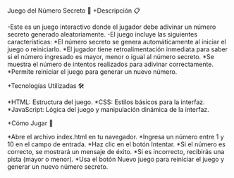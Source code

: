 Juego del Número Secreto 🎯
+Descripción 📋

-Este es un juego interactivo donde el jugador debe adivinar un número secreto generado aleatoriamente. 
-El juego incluye las siguientes características:
  *El número secreto se genera automáticamente al iniciar el juego o reiniciarlo.
  *El jugador tiene retroalimentación inmediata para saber si el número ingresado es mayor, menor o igual al número secreto.
  *Se muestra el número de intentos realizados para adivinar correctamente.
  *Permite reiniciar el juego para generar un nuevo número.

+Tecnologías Utilizadas 🛠️

  *HTML: Estructura del juego.
  *CSS: Estilos básicos para la interfaz.
  *JavaScript: Lógica del juego y manipulación dinámica de la interfaz.

+Cómo Jugar 🚀

  *Abre el archivo index.html en tu navegador.
  *Ingresa un número entre 1 y 10 en el campo de entrada.
  *Haz clic en el botón Intentar.
  *Si el número es correcto, se mostrará un mensaje de éxito.
  *Si es incorrecto, recibirás una pista (mayor o menor).
  *Usa el botón Nuevo juego para reiniciar el juego y generar un nuevo número secreto.
  
